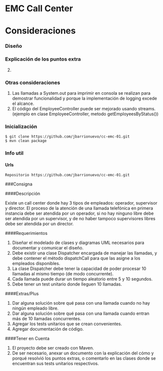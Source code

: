 EMC Call Center
===============

# Consideraciones

### Diseño

### Explicación de los puntos extra
2. 
### Otras consideraciones
1. Las llamadas a System.out para imprimir en consola se realizan para demostrar funcionalidad y porque la implementación de logging excede el alcance.  
2. El código del EmployeeController puede ser mejorado usando streams. (ejemplo en clase EmployeeController, metodo getEmployeesByStatus())

### Inicialización

```
$ git clone https://github.com/jbarrionuevo/cc-emc-01.git
$ mvn clean package

```

### Info util

#### Urls

```
Repositorio https://github.com/jbarrionuevo/cc-emc-01.git
```

###Consigna

####Descripción

Existe un call center donde hay 3 tipos de empleados: operador,
supervisor y director. El proceso de la atención de una llamada
telefónica en primera instancia debe ser atendida por un operador, si
no hay ninguno libre debe ser atendida por un supervisor, y de no
haber tampoco supervisores libres debe ser atendida por un director.

####Requerimientos

1. Diseñar el modelado de clases y diagramas UML necesarios
para documentar y comunicar el diseño.
2. Debe existir una clase Dispatcher encargada de manejar las
llamadas, y debe contener el método dispatchCall para que las
asigne a los empleados disponibles.
3. La clase Dispatcher debe tener la capacidad de poder procesar
10 llamadas al mismo tiempo (de modo concurrente).
4. Cada llamada puede durar un tiempo aleatorio entre 5 y 10
segundos.
5. Debe tener un test unitario donde lleguen 10 llamadas.

####Extras/Plus

1. Dar alguna solución sobre qué pasa con una llamada cuando no
hay ningún empleado libre.
2. Dar alguna solución sobre qué pasa con una llamada cuando
entran más de 10 llamadas concurrentes.
3. Agregar los tests unitarios que se crean convenientes.
4. Agregar documentación de código.

####Tener en Cuenta

1. El proyecto debe ser creado con Maven.
2. De ser necesario, anexar un documento con la explicación del
cómo y porqué resolvió los puntos extras, o comentarlo en las
clases donde se encuentran sus tests unitarios respectivos.